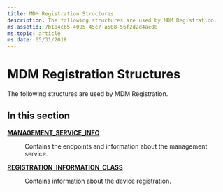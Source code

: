 ```yaml
---
title: MDM Registration Structures
description: The following structures are used by MDM Registration.
ms.assetid: 7b104c65-4095-45c7-a508-56f2d2d4ae08
ms.topic: article
ms.date: 05/31/2018
---
```


# MDM Registration Structures

The following structures are used by MDM Registration.

## In this section

<dl> <dt>

[**MANAGEMENT\_SERVICE\_INFO**](/windows/desktop/api/MDMRegistration/ns-mdmregistration-management_service_info)
</dt> <dd>

Contains the endpoints and information about the management service.

</dd> <dt>

[**REGISTRATION\_INFORMATION\_CLASS**](/windows/desktop/api/MDMRegistration/ne-mdmregistration-registration_information_class)
</dt> <dd>

Contains information about the device registration.

</dd> </dl>

 

 




